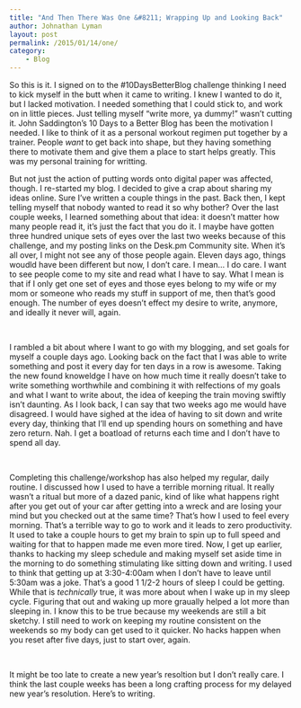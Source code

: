 ```yaml
---
title: "And Then There Was One &#8211; Wrapping Up and Looking Back"
author: Johnathan Lyman
layout: post
permalink: /2015/01/14/one/
category:
    - Blog
---
```


So this is it. I signed on to the #10DaysBetterBlog challenge thinking I need to kick myself in the butt when it came to writing. I knew I wanted to do it, but I lacked motivation. I needed something that I could stick to, and work on in little pieces. Just telling myself “write more, ya dummy!” wasn’t cutting it. John Saddington’s 10 Days to a Better Blog has been the motivation I needed. I like to think of it as a personal workout regimen put together by a trainer. People&nbsp;_want_ to get back into shape, but they having something there to motivate them and give them a place to start helps greatly. This was my personal training for writting.

But not just the action of putting words onto digital paper was affected, though. I re-started my blog. I decided to give a crap about sharing my ideas online. Sure I’ve written a couple things in the past. Back then, I kept telling myself that nobody wanted to read it so why bother? Over the last couple weeks, I learned something about that idea: it doesn’t matter how many people read it, it’s just the fact that you do it. I maybe have gotten three hundred unique sets of eyes over the last two weeks because of this challenge, and my posting links on the Desk.pm Community site. When it’s all over, I might not see any of those people again. Eleven days ago, things woudld have been different but now, I don’t care. I mean… I do care. I want to see people come to my site and read what I have to say. What I mean is that if I only get one set of eyes and those eyes belong to my wife or my mom or someone who reads my stuff in support of me, then that’s good enough. The number of eyes doesn’t effect my desire to write, anymore, and ideally it never will, again.

&nbsp;

I rambled a bit about where I want to go with my blogging, and set goals for myself a couple days ago. Looking back on the fact that I was able to write something and post it every day for ten days in a row is awesome. Taking the new found knoweldge I have on how much time it really doesn’t take to write something worthwhile and combining it with relfections of my goals and what I want to write about, the idea of keeping the train moving swiftly isn’t daunting. As I look back, I can say that two weeks ago me would have disagreed. I would have sighed at the idea of having to sit down and write every day, thinking that I’ll end up spending hours on something and have zero return. Nah. I get a boatload of returns each time and I don’t have to spend all day.

&nbsp;

Completing this challenge/workshop has also helped my regular, daily routine. I discussed how I used to have a terrible morning ritual. It really wasn’t a ritual but more of a dazed panic, kind of like what happens right after you get out of your car after getting into a wreck and are losing your mind but you checked out at the same time? That’s how I used to feel every morning. That’s a terrible way to go to work and it leads to zero productivity. It used to take a couple hours to get my brain to spin up to full speed and waiting for that to happen made me even more tired. Now, I get up earlier, thanks to hacking my sleep schedule and making myself set aside time in the morning to do something stimulating like sitting down and writing. I used to think that getting up at 3:30-4:00am when I don’t have to leave until 5:30am was a joke. That’s a good 1 1/2-2 hours of sleep I could be getting. While that is&nbsp;_technically_ true, it was more about when I wake up in my sleep cycle. Figuring that out and waking up more graually helped a lot more than sleeping in. I know this to be true because my weekends are still a bit sketchy. I still need to work on keeping my routine consistent on the weekends so my body can get used to it quicker. No hacks happen when you reset after five days, just to start over, again.

&nbsp;

It might be too late to create a new year’s resoltion but I don’t really care. I think the last couple weeks has been a long crafting process for my delayed new year’s resolution. Here’s to writing.

